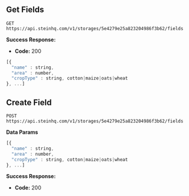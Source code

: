 **Get Fields**
----

```http
GET https://api.steinhq.com/v1/storages/5e4279e25a823204986f3b62/fields
```

**Success Response:**
* **Code:** 200
```javascript
[{
  "name" : string,
  "area" : number,
  "cropType" : string, cotton|maize|oats|wheat
}, ...]
```


**Create Field**
----
```http
POST https://api.steinhq.com/v1/storages/5e4279e25a823204986f3b62/fields
```
**Data Params**
```javascript
[{
  "name" : string,
  "area" : number,
  "cropType" : string, cotton|maize|oats|wheat
}, ...]
```

**Success Response:**
* **Code:** 200

